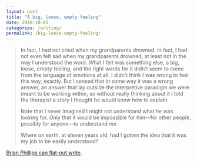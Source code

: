 ```yaml
---
layout: post
title: "A big, loose, empty feeling"
date: 2018-10-03
categories: /writing/
permalink: /big-loose-empty-feeling/
---
```


> In fact, I had not cried when my grandparents drowned. In fact, I had not even felt sad when my grandparents drowned, at least not in the way I understood the word. What I felt was something else, a big, loose, empty feeling, and the right words for it didn’t seem to come from the language of emotions at all. I didn’t think I was wrong to feel this way, exactly. But I sensed that in some way it was a wrong answer, an answer that lay outside the interpretive paradigm we were meant to be working within, so without really thinking about it I told the therapist a story I thought he would know how to explain.
>
> Note that I never imagined I might not understand what *he* was looking for. Only that it would be impossible for him—for other people, possibly for anyone—to understand *me.*
>
> Where on earth, at eleven years old, had I gotten the idea that it was my job to be easily understood?

[Brian Phillips can flat-out write](https://www.newyorker.com/culture/personal-history/the-city-at-the-bottom-of-the-sea).
